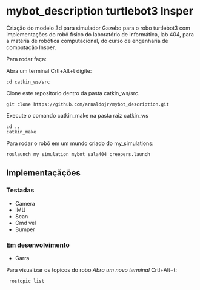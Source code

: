 # mybot_description turtlebot3 Insper

Criação do modelo 3d para simulador Gazebo para o robo turtlebot3 com implementações do robô físico do laboratório de informática, lab 404, para a matéria de robótica computacional, do curso de engenharia de computação Insper. 

Para rodar faça:

Abra um terminal Crtl+Alt+t digite:

    cd catkin_ws/src

Clone este repositorio dentro da pasta catkin_ws/src.

    git clone https://github.com/arnaldojr/mybot_description.git  

Execute o comando catkin_make na pasta raiz catkin_ws
    
    cd ..
    catkin_make
    
Para rodar o robô em um mundo criado do my_simulations:

    roslaunch my_simulation mybot_sala404_creepers.launch 


## Implementaçãções
### Testadas 
- Camera
- IMU
- Scan
- Cmd vel
- Bumper
### Em desenvolvimento
- Garra
 
Para visualizar os topicos do robo *Abra um novo terminal* Crtl+Alt+t:

     rostopic list
